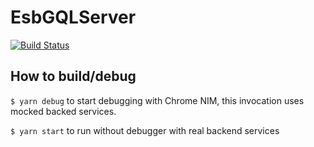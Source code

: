 # EsbGQLServer
[![Build Status](https://travis-ci.org/Tel-Aviv/EsbGQLServer.svg?branch=master)](https://travis-ci.org/Tel-Aviv/EsbGQLServer) 

## How to build/debug
<code>$ yarn debug</code> to start debugging with Chrome NIM, this invocation uses mocked backed services.

<code>$ yarn start</code> to run without debugger with real backend services

